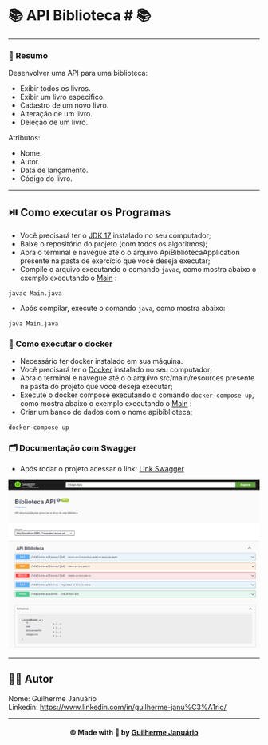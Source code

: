 # :books: API Biblioteca # :books:

---

### 🔷 Resumo

<p>Desenvolver uma API para uma biblioteca:
</p>

- Exibir todos os livros.
- Exibir um livro específico.
- Cadastro de um novo livro.
- Alteração de um livro.
- Deleção de um livro.

<p>Atributos:
</p>

- Nome.
- Autor.
- Data de lançamento.
- Código do livro.
---

## ⏯️ Como executar os Programas

- Você precisará ter o [JDK 17](https://www.oracle.com/java/technologies/downloads/#java17) instalado no seu computador;
- Baixe o repositório do projeto (com todos os algoritmos);
- Abra o terminal e navegue até o o arquivo ApiBibliotecaApplication presente na pasta de exercício que você deseja executar;
- Compile o arquivo executando o comando `javac`, como mostra abaixo o exemplo executando o [Main](https://github.com/guiijanuario/StarWars-ExerciseModulo4/blob/main/src/main/java/org/example/exerciseModule4/Main.java) :
```
javac Main.java
```
- Após compilar, execute o comando `java`, como mostra abaixo:
```
java Main.java
```


### 🐳 Como executar o docker

- Necessário ter docker instalado em sua máquina.
- Você precisará ter o [Docker](https://www.docker.com/products/docker-desktop/) instalado no seu computador;
- Abra o terminal e navegue até o o arquivo src/main/resources presente na pasta do projeto que você deseja executar;
- Execute o docker compose executando o comando `docker-compose up`, como mostra abaixo o exemplo executando o [Main](https://github.com/joaocruzzup/Exercicio-Exceptions/blob/main/src/main/java/org/example/exercicio01/Main.java) :
- Criar um banco de dados com o nome apibiblioteca;

```
docker-compose up
```

### 🗂️ Documentação com Swagger

- Após rodar o projeto acessar o link: [Link Swagger](http://localhost:8080/swagger-ui/index.html#/)

<img src="./src/main/resources/img/img1.jpg" width="650">

---

## 👨‍💻 Autor

Nome: Guilherme Januário <br>Linkedin: https://www.linkedin.com/in/guilherme-janu%C3%A1rio/

---

<h4 align=center>©️ Made with 💚 by <a href="https://github.com/guiijanuario">Guilherme Januário</a></h4>
